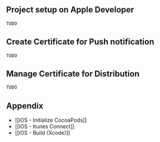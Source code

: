 ## Project setup on Apple Developer

`` TODO `` 

## Create Certificate for Push notification

`` TODO ``

## Manage Certificate for Distribution

`` TODO ``

## Appendix

* [[iOS - Initialize CocoaPods]]
* [[iOS - Itunes Connect]]
* [[iOS - Build (Xcode)]]